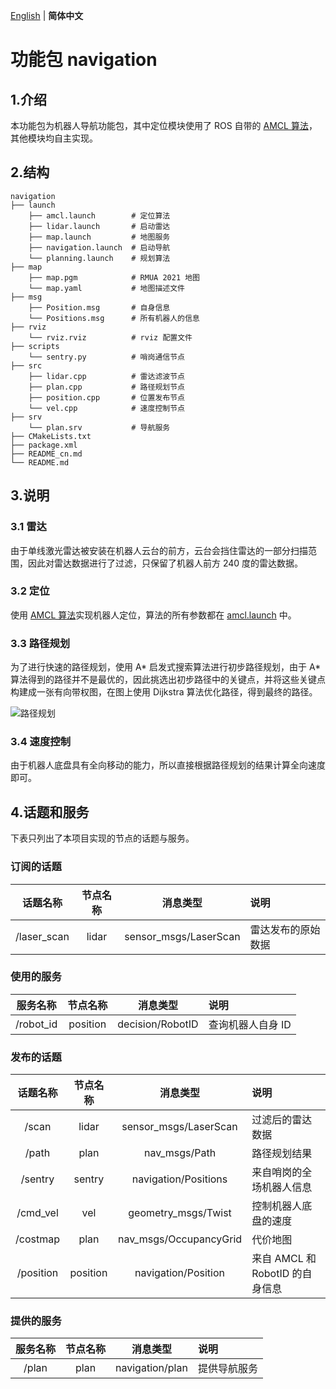 [English](README.md) | __简体中文__

# 功能包 navigation

## 1.介绍

本功能包为机器人导航功能包，其中定位模块使用了 ROS 自带的 [AMCL 算法](https://wiki.ros.org/amcl)，其他模块均自主实现。

## 2.结构

```
navigation
├── launch
    ├── amcl.launch        # 定位算法
    ├── lidar.launch       # 启动雷达
    ├── map.launch         # 地图服务
    ├── navigation.launch  # 启动导航
    └── planning.launch    # 规划算法
├── map
    ├── map.pgm            # RMUA 2021 地图
    └── map.yaml           # 地图描述文件
├── msg
    ├── Position.msg       # 自身信息
    └── Positions.msg      # 所有机器人的信息
├── rviz
    └── rviz.rviz          # rviz 配置文件
├── scripts
    └── sentry.py          # 哨岗通信节点
├── src
    ├── lidar.cpp          # 雷达滤波节点
    ├── plan.cpp           # 路径规划节点
    ├── position.cpp       # 位置发布节点
    └── vel.cpp            # 速度控制节点
├── srv
    └── plan.srv           # 导航服务
├── CMakeLists.txt
├── package.xml
├── README_cn.md
└── README.md
```

## 3.说明

### 3.1 雷达

由于单线激光雷达被安装在机器人云台的前方，云台会挡住雷达的一部分扫描范围，因此对雷达数据进行了过滤，只保留了机器人前方 240 度的雷达数据。

### 3.2 定位

使用 [AMCL 算法](https://wiki.ros.org/amcl)实现机器人定位，算法的所有参数都在 [amcl.launch](launch/amcl.launch) 中。

### 3.3 路径规划

为了进行快速的路径规划，使用 A* 启发式搜索算法进行初步路径规划，由于 A* 算法得到的路径并不是最优的，因此挑选出初步路径中的关键点，并将这些关键点构建成一张有向带权图，在图上使用 Dijkstra 算法优化路径，得到最终的路径。

![路径规划](../../images/navigation/planning.gif)

### 3.4 速度控制

由于机器人底盘具有全向移动的能力，所以直接根据路径规划的结果计算全向速度即可。

## 4.话题和服务

下表只列出了本项目实现的节点的话题与服务。

### 订阅的话题

| 话题名称           | 节点名称 | 消息类型               | 说明             |
|:-----------------:|:------:|:---------------------:|:----------------|
| /laser_scan       | lidar  | sensor_msgs/LaserScan | 雷达发布的原始数据 |

### 使用的服务

| 服务名称   | 节点名称  | 消息类型           | 说明            |
|:---------:|:--------:|:----------------:|:---------------|
| /robot_id | position | decision/RobotID | 查询机器人自身 ID |

### 发布的话题

| 话题名称   | 节点名称   | 消息类型                | 说明                          |
|:---------:|:--------:|:----------------------:|:-----------------------------|
| /scan     | lidar    | sensor_msgs/LaserScan  | 过滤后的雷达数据                |
| /path     | plan     | nav_msgs/Path          | 路径规划结果                   |
| /sentry   | sentry   | navigation/Positions   | 来自哨岗的全场机器人信息         |
| /cmd_vel  | vel      | geometry_msgs/Twist    | 控制机器人底盘的速度             |
| /costmap  | plan     | nav_msgs/OccupancyGrid | 代价地图                       |
| /position | position | navigation/Position    | 来自 AMCL 和 RobotID 的自身信息 |

### 提供的服务

| 服务名称 | 节点名称 | 消息类型         | 说明        |
|:-------:|:------:|:---------------:|:-----------|
| /plan   | plan   | navigation/plan | 提供导航服务 |
